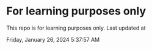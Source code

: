 # For learning purposes only
This repo is for learning purposes only.
Last updated at

Friday, January 26, 2024 5:37:57 AM

